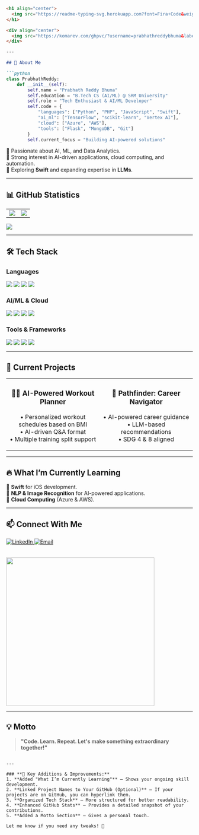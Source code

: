 
```md
<h1 align="center">
  <img src="https://readme-typing-svg.herokuapp.com?font=Fira+Code&weight=500&size=40&pause=1000&color=70A5FD&center=true&vCenter=true&random=false&width=500&height=70&lines=Hi+%F0%9F%91%8B+I'm+Prabhath;Tech+Enthusiast;AI%2FML+Explorer;Data+Analytics+Expert" alt="Typing SVG" />
</h1>

<div align="center">
  <img src="https://komarev.com/ghpvc/?username=prabhathreddybhuma&label=Profile%20views&color=70A5FD&style=flat" alt="Profile Views" />
</div>

---

## 🚀 About Me

```python
class PrabhathReddy:
    def __init__(self):
        self.name = "Prabhath Reddy Bhuma"
        self.education = "B.Tech CS (AI/ML) @ SRM University"
        self.role = "Tech Enthusiast & AI/ML Developer"
        self.code = {
            "languages": ["Python", "PHP", "JavaScript", "Swift"],
            "ai_ml": ["TensorFlow", "scikit-learn", "Vertex AI"],
            "cloud": ["Azure", "AWS"],
            "tools": ["Flask", "MongoDB", "Git"]
        }
        self.current_focus = "Building AI-powered solutions"
```

🔹 Passionate about AI, ML, and Data Analytics.  
🔹 Strong interest in AI-driven applications, cloud computing, and automation.  
🔹 Exploring **Swift** and expanding expertise in **LLMs**.  

---

## 📊 GitHub Statistics

<table>
  <tr>
    <td align="center" width="50%">
      <img src="https://github-readme-stats.vercel.app/api?username=prabhathreddybhuma&show_icons=true&theme=tokyonight&hide_border=true&bg_color=1a1b27&title_color=70a5fd&icon_color=bf91f3" />
    </td>
    <td align="center" width="50%">
      <img src="https://github-readme-streak-stats.herokuapp.com/?user=prabhathreddybhuma&theme=tokyonight&hide_border=true&background=1a1b27&ring=70a5fd&fire=bf91f3" />
    </td>
  </tr>
</table>

<img src="https://github-readme-activity-graph.vercel.app/graph?username=prabhathreddybhuma&bg_color=1a1b27&color=70a5fd&line=bf91f3&point=70a5fd&area=true&hide_border=true" />

---

## 🛠️ Tech Stack

### **Languages**
<p>
  <img src="https://img.shields.io/badge/Python-3776AB?style=for-the-badge&logo=python&logoColor=white" />
  <img src="https://img.shields.io/badge/PHP-777BB4?style=for-the-badge&logo=php&logoColor=white" />
  <img src="https://img.shields.io/badge/JavaScript-F7DF1E?style=for-the-badge&logo=javascript&logoColor=black" />
  <img src="https://img.shields.io/badge/Swift-FA7343?style=for-the-badge&logo=swift&logoColor=white" />
</p>

### **AI/ML & Cloud**
<p>
  <img src="https://img.shields.io/badge/TensorFlow-FF6F00?style=for-the-badge&logo=tensorflow&logoColor=white" />
  <img src="https://img.shields.io/badge/scikit--learn-F7931E?style=for-the-badge&logo=scikit-learn&logoColor=white" />
  <img src="https://img.shields.io/badge/Azure-0078D4?style=for-the-badge&logo=microsoft-azure&logoColor=white" />
  <img src="https://img.shields.io/badge/AWS-232F3E?style=for-the-badge&logo=amazon-aws&logoColor=white" />
</p>

### **Tools & Frameworks**
<p>
  <img src="https://img.shields.io/badge/Flask-000000?style=for-the-badge&logo=flask&logoColor=white" />
  <img src="https://img.shields.io/badge/MongoDB-47A248?style=for-the-badge&logo=mongodb&logoColor=white" />
  <img src="https://img.shields.io/badge/MySQL-4479A1?style=for-the-badge&logo=mysql&logoColor=white" />
  <img src="https://img.shields.io/badge/Git-F05032?style=for-the-badge&logo=git&logoColor=white" />
</p>

---

## 🚀 Current Projects

<table>
  <tr>
    <td align="center" width="50%">
      <h3>🏋️‍♂️ AI-Powered Workout Planner</h3>
      <p>
        • Personalized workout schedules based on BMI<br>
        • AI-driven Q&A format<br>
        • Multiple training split support
      </p>
    </td>
    <td align="center" width="50%">
      <h3>🧭 Pathfinder: Career Navigator</h3>
      <p>
        • AI-powered career guidance<br>
        • LLM-based recommendations<br>
        • SDG 4 & 8 aligned
      </p>
    </td>
  </tr>
</table>

---

## 🔥 What I’m Currently Learning

🚀 **Swift** for iOS development.  
🚀 **NLP & Image Recognition** for AI-powered applications.  
🚀 **Cloud Computing** (Azure & AWS).  

---

## 📫 Connect With Me

<p>
  <a href="https://www.linkedin.com/in/sriprabhathreddybhuma/">
    <img src="https://img.shields.io/badge/LinkedIn-0077B5?style=for-the-badge&logo=linkedin&logoColor=white" alt="LinkedIn" />
  </a>
  <a href="mailto:sriprabhathreddybhuma@gmail.com">
    <img src="https://img.shields.io/badge/Email-D14836?style=for-the-badge&logo=gmail&logoColor=white" alt="Email" />
  </a>
</p>

<img src="https://user-images.githubusercontent.com/74038190/212284100-561aa473-3905-4a80-b561-0d28506553ee.gif" width="400" style="margin-top: 20px;" />

---

## 💡 Motto

> **"Code. Learn. Repeat. Let's make something extraordinary together!"**

```

---

### **🔹 Key Additions & Improvements:**
1. **Added "What I’m Currently Learning"** – Shows your ongoing skill development.  
2. **Linked Project Names to Your GitHub (Optional)** – If your projects are on GitHub, you can hyperlink them.  
3. **Organized Tech Stack** – More structured for better readability.  
4. **Enhanced GitHub Stats** – Provides a detailed snapshot of your contributions.  
5. **Added a Motto Section** – Gives a personal touch.  

Let me know if you need any tweaks! 🚀

